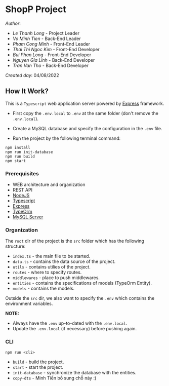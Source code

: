 # ShopP Project
_Author_:
* _Le Thanh Long_ - Project Leader
* _Vo Minh Tien_ - Back-End Leader
* _Pham Cong Minh_ - Front-End Leader
* _Thai Thi Ngoc Kim_ - Front-End Developer
* _Bui Phan Long_ - Front-End Developer
* _Nguyen Gia Linh_ - Back-End Developer
* _Tran Van Tho_ - Back-End Developer

_Created day_: 04/08/2022

## How It Work?
This is a `Typescript` web application server powered by [Express](https://expressjs.com/) framework.

* First copy the `.env.local` to `.env` at the same folder (don't remove the `.env.local`).

* Create a MySQL database and specify the configuration in the `.env` file.

* Run the project by the following terminal command:
```
npm install
npm run init-database
npm run build
npm start
```
### Prerequisites
* WEB architecture and organization
* REST API
* [NodeJS](https://nodejs.dev/en/learn/introduction-to-nodejs)
* [Typescript](https://www.typescriptlang.org/docs/)
* [Express](https://expressjs.com/)
* [TypeOrm](https://typeorm.io/)
* [MySQL Server](https://www.mysql.com/)
### Organization
The `root` dir of the project is the `src` folder which has the following structure:
* `index.ts` - the main file to be started.
* `data.ts` - contains the data source of the project.
* `utils` - contains utilies of the project.
* `routes` - where to specify routes.
* `middlewares` - place to push middlewares.
* `entities` - contains the specifications of models (TypeOrm Entity).
* `models` - contains the models.

Outside the `src` dir, we also want to specify the `.env` which contains the environment variables.

__NOTE:__
* Always have the `.env` up-to-dated with the `.env.local`.
* Update the `.env.local` (if necessary) before pushing again. 
### CLI
```
npm run <cli>
```
* `build` - build the project.
* `start` - start the project.
* `init-database` - synchronize the database with the entities.
* `copy-dts` - Minh Tiến bổ sung chỗ này :)